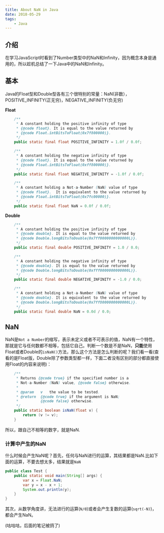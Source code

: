 ```yaml
---
title: About NaN in Java
date: 2018-05-29
tags: 
    - Java
---
```

## 介绍
在学习JavaScript时看到了Number类型中的NaN和Infinity，因为概念本身是通用的，所以趁机总结了一下Java中的NaN和Infinity。

## 基本
Java的Float型和Double型各有三个很特别的常量：NaN(非数），POSITIVE_INFINITY(正无穷)，NEGATIVE_INFINITY(负无穷)

**Float**
```Java
    /**
     * A constant holding the positive infinity of type
     * {@code float}. It is equal to the value returned by
     * {@code Float.intBitsToFloat(0x7f800000)}.
     */
    public static final float POSITIVE_INFINITY = 1.0f / 0.0f;

    /**
     * A constant holding the negative infinity of type
     * {@code float}. It is equal to the value returned by
     * {@code Float.intBitsToFloat(0xff800000)}.
     */
    public static final float NEGATIVE_INFINITY = -1.0f / 0.0f;

    /**
     * A constant holding a Not-a-Number (NaN) value of type
     * {@code float}.  It is equivalent to the value returned by
     * {@code Float.intBitsToFloat(0x7fc00000)}.
     */
    public static final float NaN = 0.0f / 0.0f;
```
**Double**
```Java
    /**
     * A constant holding the positive infinity of type
     * {@code double}. It is equal to the value returned by
     * {@code Double.longBitsToDouble(0x7ff0000000000000L)}.
     */
    public static final double POSITIVE_INFINITY = 1.0 / 0.0;

    /**
     * A constant holding the negative infinity of type
     * {@code double}. It is equal to the value returned by
     * {@code Double.longBitsToDouble(0xfff0000000000000L)}.
     */
    public static final double NEGATIVE_INFINITY = -1.0 / 0.0;

    /**
     * A constant holding a Not-a-Number (NaN) value of type
     * {@code double}. It is equivalent to the value returned by
     * {@code Double.longBitsToDouble(0x7ff8000000000000L)}.
     */
    public static final double NaN = 0.0d / 0.0;
```
## NaN
NaN是`Not a Number`的缩写，表示未定义或者不可表示的值，NaN有一个特性，那就是它与任何数都不相等，包括它自己。判断一个数是不是NaN，**只能**使用Float或者Double的`isNaN()`方法，那么这个方法是怎么判断的呢？我们看一看(查看的是Float版，Double除了参数类型都一样，下面二者没有区别的部分都直接使用Float的内容来说明)：
```Java
    /**
     * Returns {@code true} if the specified number is a
     * Not-a-Number (NaN) value, {@code false} otherwise.
     *
     * @param   v   the value to be tested.
     * @return  {@code true} if the argument is NaN;
     *          {@code false} otherwise.
     */
    public static boolean isNaN(float v) {
        return (v != v);
    }
```
所以，跟自己不相等的数字，就是NaN.
### 计算中产生的NaN
什么时候会产生NaN呢？首先，任何与NaN进行的运算，其结果都是NaN.比如下面的运算，不要去想太多，结果就是`NaN`
```Java
public class Test {
	public static void main(String[] args) {
		var x = Float.NaN;
		var y = x - x + 1;
		System.out.println(y);
	}
}
```
其次，从数学角度讲，无法进行的运算(`N/0`)或者会产生复数的运算(`sqrt(-N)`)，都会产生NaN。

(咕咕咕，后面的笔记被鸽了)
